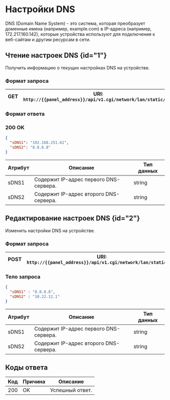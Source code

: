 # Настройки DNS

DNS (Domain Name System) - это система, которая преобразует доменные имена (например, example.com) в IP-адреса (например, 172.217.160.142), которые устройства используют для подключения к веб-сайтам и другим ресурсам в сети.

## Чтение настроек DNS {id="1"}

Получить информацию о текущих настройках DNS на устройстве.

### Формат запроса

| <format style="" color="Blue"> GET </format>     | URI: `http://{{panel_address}}/api/v1.cgi/network/lan/static/dns` |
|--------------------------------------------------|-------------------------------------------------------------------|

### Формат ответа

### <format style="" color="LawnGreen">200 OK</format> 
<tabs>
<tab title="JSON">  

```JSON
{
  "sDNS1": "192.168.251.62",
  "sDNS2": "8.8.8.8"
}
```
</tab>
</tabs>

| Атрибут | Описание                               | Тип данных |
|---------|----------------------------------------|------------|
| sDNS1   | Содержит IP-адрес первого DNS-сервера. | string     |
| sDNS2   | Содержит IP-адрес второго DNS-сервера. | string     |





## Редактирование настроек DNS {id="2"}

Изменить настройки DNS на устройстве.

### Формат запроса

| <format style="" color="ForestGreen"> POST </format> | URI: `http://{{panel_address}}/api/v1.cgi/network/lan/static/dns` |
|------------------------------------------------------|-------------------------------------------------------------------|

### Тело запроса

<tabs>
<tab title="JSON">  

```JSON
{
  "sDNS1" : "8.8.8.8",
  "sDNS2" : "10.22.12.1"
}
```
</tab>
</tabs>

| Атрибут | Описание                               | Тип данных |
|---------|----------------------------------------|------------|
| sDNS1   | Содержит IP-адрес первого DNS-сервера. | string     |
| sDNS2   | Содержит IP-адрес второго DNS-сервера. | string     |


## Коды ответа

| Код | Причина          | Описание                                                  |
|-----|------------------|-----------------------------------------------------------|
| 200 | OK               | Успешный ответ.                                           |
